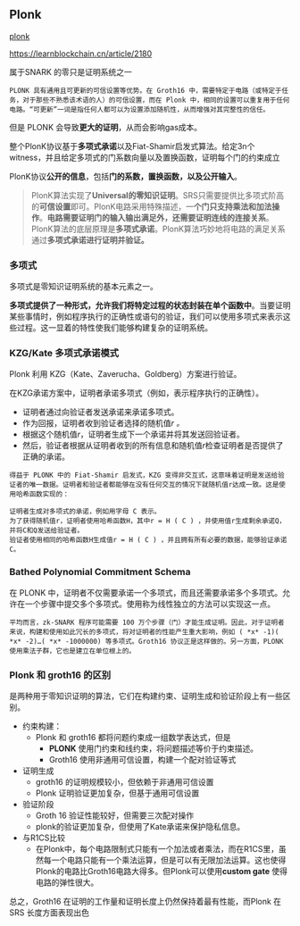 ## Plonk

[plonk](https://medium.com/coinmonks/under-the-hood-of-zksnarks-plonk-protocol-part-2-ee00d6accb4d) 

https://learnblockchain.cn/article/2180

属于SNARK 的零只是证明系统之一

`PLONK 具有通用且可更新的可信设置等优势。在 Groth16 中，需要特定于电路（或特定于任务，对于那些不熟悉该术语的人）的可信设置，而在 Plonk 中，相同的设置可以重复用于任何电路。“可更新”一词是指任何人都可以为设置添加随机性，从而增强对其完整性的信任。`

但是 PLONK 会导致**更大的证明**，从而会影响gas成本。

整个PlonK协议基于**多项式承诺**以及Fiat-Shamir启发式算法。给定3n个witness，并且给定多项式的门系数向量以及置换函数，证明每个门的约束成立

PlonK协议**公开的信息**，包括**门的系数，置换函数，以及公开输入**。

> PlonK算法实现了**Universal的零知识证明**。SRS只需要提供比多项式阶高的**可信设置**即可。PlonK电路采用特殊描述，一**个门只支持乘法和加法操作**。**电路需要证明门的输入输出满足外，还需要证明连线的连接关系**。PlonK算法的底层原理是**多项式承诺**。PlonK算法巧妙地将电路的满足关系通过**多项式承诺进行证明并验证。**



### 多项式

多项式是零知识证明系统的基本元素之一。

**多项式提供了一种形式，允许我们将特定过程的状态封装在单个函数中**。当要证明某些事情时，例如程序执行的正确性或语句的验证，我们可以使用多项式来表示这些过程。这一显着的特性使我们能够构建复杂的证明系统。



### KZG/Kate 多项式承诺模式

Plonk 利用 KZG（Kate、Zaverucha、Goldberg）方案进行验证。

在KZG承诺方案中，证明者承诺多项式（例如，表示程序执行的正确性）。

- 证明者通过向验证者发送承诺来承诺多项式。
- 作为回报，证明者收到验证者选择的随机值*r 。*
- 根据这个随机值*r*，证明者生成下一个承诺并将其发送回验证者。
- 然后，验证者根据从证明者收到的所有信息和随机值*r*检查证明者是否提供了正确的承诺。

```
得益于 PLONK 中的 Fiat-Shamir 启发式，KZG 变得非交互式，这意味着证明是发送给验证者的唯一数据。证明者和验证者都能够在没有任何交互的情况下就随机值r达成一致。这是使用哈希函数实现的：

证明者生成对多项式的承诺，例如用字母 C 表示。
为了获得随机值r，证明者使用哈希函数H，其中r = H ( C ) ，并使用值r生成剩余承诺Q，并将C和Q发送给验证者。
验证者使用相同的哈希函数H生成值r = H ( C ) ，并且拥有所有必要的数据，能够验证承诺C。
```



### Bathed Polynomial Commitment Schema

在 PLONK 中，证明者不仅需要承诺一个多项式，而且还需要承诺多个多项式。允许在一个步骤中提交多个多项式。使用称为线性独立的方法可以实现这一点。



`平均而言，zk-SNARK 程序可能需要 100 万个步骤（门）才能生成证明。因此，对于证明者来说，构建和使用如此冗长的多项式，将对证明者的性能产生重大影响，例如 ( *x* -1)( *x* -2)…( *x* -1000000) 等多项式。Groth16 协议正是这样做的。另一方面，PLONK 使用乘法子群，它也是建立在单位根上的。`





### Plonk 和 groth16 的区别

是两种用于零知识证明的算法，它们在构建约束、证明生成和验证阶段上有一些区别。

- 约束构建：
  - Plonk 和 groth16  都将问题约束成一组数学表达式，但是
    - **PLONK** 使用门约束和线约束，将问题描述等价于约束描述。
    - Groth16  使用非通用可信设置，构建一个配对验证等式
- 证明生成
  - groth16 的证明规模较小，但依赖于非通用可信设置
  - Plonk 证明验证更加复杂，但基于通用可信设置
- 验证阶段
  - Groth 16 验证性能较好，但需要三次配对操作
  - plonk的验证更加复杂，但使用了Kate承诺来保护隐私信息。
- 与R1CS比较
  - 在Plonk中，每个电路限制式只能有一个加法或者乘法，而在R1CS里，虽然每一个电路只能有一个乘法运算，但是可以有无限加法运算。这也使得Plonk的电路比Groth16电路大得多。但Plonk可以使用**custom gate** 使得电路的弹性很大。


总之，Groth16 在证明的工作量和证明长度上仍然保持着最有性能，而Plonk 在SRS 长度方面表现出色

